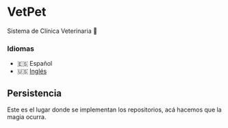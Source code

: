 # VetPet
Sistema de Clínica Veterinaria :dog:

### Idiomas
- 🇪🇸 Español
- 🇺🇸 [Inglés](./README.en.md)

## Persistencia
Este es el lugar donde se implementan los repositorios, acá hacemos que la magia ocurra.
